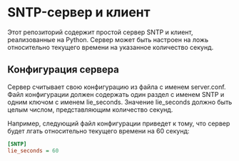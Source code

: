 # SNTP-сервер и клиент

Этот репозиторий содержит простой сервер SNTP и клиент, реализованные на Python. Сервер может быть настроен на ложь относительно текущего времени на указанное количество секунд.
## Конфигурация сервера
Сервер считывает свою конфигурацию из файла с именем server.conf. Файл конфигурации должен содержать один раздел с именем SNTP и одним ключом с именем lie_seconds. Значение lie_seconds должно быть целым числом, представляющим количество секунд.

Например, следующий файл конфигурации приведет к тому, что сервер будет лгать относительно текущего времени на 60 секунд:
```ini
[SNTP]
lie_seconds = 60
```
